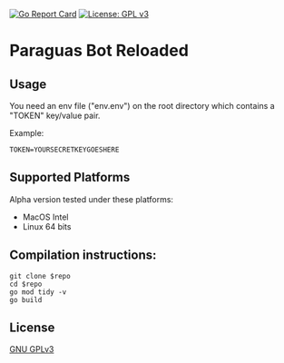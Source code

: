 [![Go Report Card](https://goreportcard.com/badge/github.com/narvikd/paragueroreloaded)](https://goreportcard.com/report/github.com/narvikd/paragueroreloaded)  [![License: GPL v3](https://img.shields.io/badge/License-GPLv3-blue.svg)](https://www.gnu.org/licenses/gpl-3.0)

# Paraguas Bot Reloaded

## Usage
You need an env file ("env.env") on the root directory which contains a "TOKEN" key/value pair.

Example:
```shell
TOKEN=YOURSECRETKEYGOESHERE
```

## Supported Platforms
Alpha version tested under these platforms:
* MacOS Intel
* Linux 64 bits

## Compilation instructions:
```shell
git clone $repo
cd $repo
go mod tidy -v
go build
```

## License
[GNU GPLv3](https://www.gnu.org/licenses/gpl-3.0.en.html)